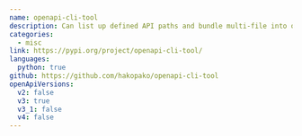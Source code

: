 ```yaml
---
name: openapi-cli-tool
description: Can list up defined API paths and bundle multi-file into one. Supports multiple file extensions.
categories:
  - misc
link: https://pypi.org/project/openapi-cli-tool/
languages:
  python: true
github: https://github.com/hakopako/openapi-cli-tool
openApiVersions:
  v2: false
  v3: true
  v3_1: false
  v4: false
---
```


